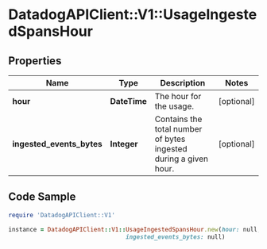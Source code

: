# DatadogAPIClient::V1::UsageIngestedSpansHour

## Properties

Name | Type | Description | Notes
------------ | ------------- | ------------- | -------------
**hour** | **DateTime** | The hour for the usage. | [optional] 
**ingested_events_bytes** | **Integer** | Contains the total number of bytes ingested during a given hour. | [optional] 

## Code Sample

```ruby
require 'DatadogAPIClient::V1'

instance = DatadogAPIClient::V1::UsageIngestedSpansHour.new(hour: null,
                                 ingested_events_bytes: null)
```


